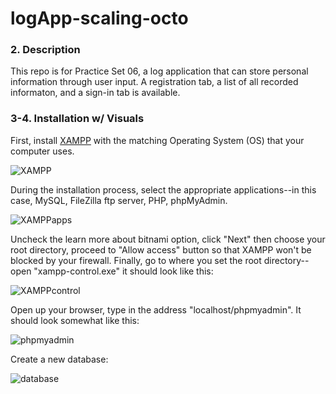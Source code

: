 # logApp-scaling-octo
### 2. Description
This repo is for Practice Set 06, a log application that can store personal information through user input.
A registration tab, a list of all recorded informaton, and a sign-in tab is available. 

### 3-4. Installation w/ Visuals
First, install [XAMPP](https://www.apachefriends.org/download.html) with the matching Operating System (OS) that your computer uses.

![XAMPP](https://media.geeksforgeeks.org/wp-content/uploads/20190719174028/xamppDownloadScreen.jpg) 

During the installation process, select the appropriate applications--in this case, 
MySQL, FileZilla ftp server, PHP, phpMyAdmin.

![XAMPPapps](https://www.wikihow.com/images/thumb/9/98/Install-XAMPP-for-Windows-Step-6-Version-4.jpg/v4-460px-Install-XAMPP-for-Windows-Step-6-Version-4.jpg.webp)

Uncheck the learn more about bitnami option, click "Next" then choose your root directory,
proceed to "Allow access" button so that XAMPP won't be blocked by your firewall.
Finally, go to where you set the root directory--open "xampp-control.exe" it should look like this:

![XAMPPcontrol](https://media.geeksforgeeks.org/wp-content/uploads/20190719175159/xamppControlPanel.jpg)

Open up your browser, type in the address "localhost/phpmyadmin".
It should look somewhat like this:

![phpmyadmin](https://i.ytimg.com/vi/5cKDCc_vt1w/maxresdefault.jpg)

Create a new database:

![database](https://www.homeandlearn.co.uk/php/images/database/phpMyAdmin_start_screen2.gif)




